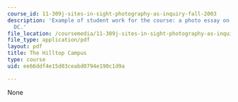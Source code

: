```yaml
---
course_id: 11-309j-sites-in-sight-photography-as-inquiry-fall-2003
description: 'Example of student work for the course: a photo essay on Washington,
  DC.'
file_location: /coursemedia/11-309j-sites-in-sight-photography-as-inquiry-fall-2003/ee66ddf4e15d03ceabd0794e190c1d9a_latonyagreen.pdf
file_type: application/pdf
layout: pdf
title: The Hilltop Campus
type: course
uid: ee66ddf4e15d03ceabd0794e190c1d9a

---
```

None